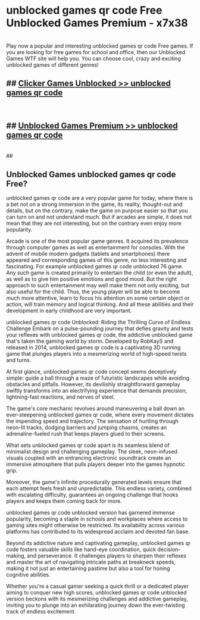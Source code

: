 # unblocked games qr code Free Unblocked Games Premium - x7x38 <br>
<br>
Play now a popular and interesting unblocked games qr code Free games. If you are looking for free games for school and office, then our Unblocked Games WTF site will help you. You can choose cool, crazy and exciting unblocked games of different genres!


## ##  [Clicker Games Unblocked >> unblocked games qr code](http://freeplayer.one?title=unblocked_games_qr_code&ref=M1)
  <br>

##  ## [Unblocked Games Premium >> unblocked games qr code](http://freeplayer.one?title=unblocked_games_qr_code&ref=M1)
  <br>
  ##



## Unblocked Games unblocked games qr code Free?

unblocked games qr code are a very popular game for today, where there is a bet not on a strong immersion in the game, its reality, thought-out and details, but on the contrary, make the game on purpose easier so that you can turn on and not understand much. But if arcades are simple, it does not mean that they are not interesting, but on the contrary even enjoy more popularity.

Arcade is one of the most popular game genres. It acquired its prevalence through computer games as well as entertainment for consoles. With the advent of mobile modern gadgets (tablets and smartphones) there appeared and corresponding games of this genre, no less interesting and fascinating. For example unblocked games qr code unblocked 76 game. Any such game is created primarily to entertain the child (or even the adult), as well as to give him positive emotions and good mood. But the right approach to such entertainment may well make them not only exciting, but also useful for the child. Thus, the young player will be able to become much more attentive, learn to focus his attention on some certain object or action, will train memory and logical thinking. And all these abilities and their development in early childhood are very important.

unblocked games qr code Unblocked: Riding the Thrilling Curve of Endless Challenge
Embark on a pulse-pounding journey that defies gravity and tests your reflexes with unblocked games qr code, the addictive unblocked game that's taken the gaming world by storm. Developed by RobKayS and released in 2014, unblocked games qr code is a captivating 3D running game that plunges players into a mesmerizing world of high-speed twists and turns.

At first glance, unblocked games qr code concept seems deceptively simple: guide a ball through a maze of futuristic landscapes while avoiding obstacles and pitfalls. However, its devilishly straightforward gameplay swiftly transforms into an electrifying experience that demands precision, lightning-fast reactions, and nerves of steel.

The game's core mechanic revolves around maneuvering a ball down an ever-steepening unblocked games qr code, where every movement dictates the impending speed and trajectory. The sensation of hurtling through neon-lit tracks, dodging barriers and jumping chasms, creates an adrenaline-fueled rush that keeps players glued to their screens.

What sets unblocked games qr code apart is its seamless blend of minimalist design and challenging gameplay. The sleek, neon-infused visuals coupled with an entrancing electronic soundtrack create an immersive atmosphere that pulls players deeper into the games hypnotic grip.

Moreover, the game's infinite procedurally generated levels ensure that each attempt feels fresh and unpredictable. This endless variety, combined with escalating difficulty, guarantees an ongoing challenge that hooks players and keeps them coming back for more.

unblocked games qr code unblocked version has garnered immense popularity, becoming a staple in schools and workplaces where access to gaming sites might otherwise be restricted. Its availability across various platforms has contributed to its widespread acclaim and devoted fan base.

Beyond its addictive nature and captivating gameplay, unblocked games qr code fosters valuable skills like hand-eye coordination, quick decision-making, and perseverance. It challenges players to sharpen their reflexes and master the art of navigating intricate paths at breakneck speeds, making it not just an entertaining pastime but also a tool for honing cognitive abilities.

Whether you're a casual gamer seeking a quick thrill or a dedicated player aiming to conquer new high scores, unblocked games qr code unblocked version beckons with its mesmerizing challenges and addictive gameplay, inviting you to plunge into an exhilarating journey down the ever-twisting track of endless excitement.